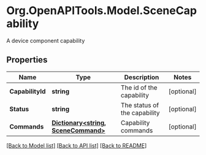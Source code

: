# Org.OpenAPITools.Model.SceneCapability
A device component capability
## Properties

Name | Type | Description | Notes
------------ | ------------- | ------------- | -------------
**CapabilityId** | **string** | The id of the capability | [optional] 
**Status** | **string** | The status of the capability | [optional] 
**Commands** | [**Dictionary&lt;string, SceneCommand&gt;**](SceneCommand.md) | Capability commands | [optional] 

[[Back to Model list]](../README.md#documentation-for-models) [[Back to API list]](../README.md#documentation-for-api-endpoints) [[Back to README]](../README.md)

